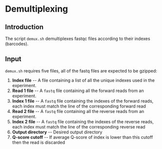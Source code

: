 # Demultiplexing

## Introduction
The script `demux.sh` demultiplexes fastqc files according to their indexes (barcodes). 

## Input
`demux.sh` requires five files, all of the fastq files are expected to be gzipped:
1. **Index file** -- A file containing a list of all the unique indexes used in the experiment.
2. **Read 1 file** -- A `fastq` file containing all the forward reads from an experiment.
3. **Index 1 file** -- A `fastq` file containing the indexes of the forward reads, each index must match the line of the corresponding forward read
4. **Read 2 file** -- A `fastq` file containing all the reverse reads from an experiment.
5. **Index 2 file** -- A `fastq` file containing the indexes of the reverse reads, each index must match the line of the corresponding reverse read
6. **Output directory** -- Desired output directory
7. **Q-score cutoff** -- If average Q-score of index is lower than this cutoff then the read is discarded
